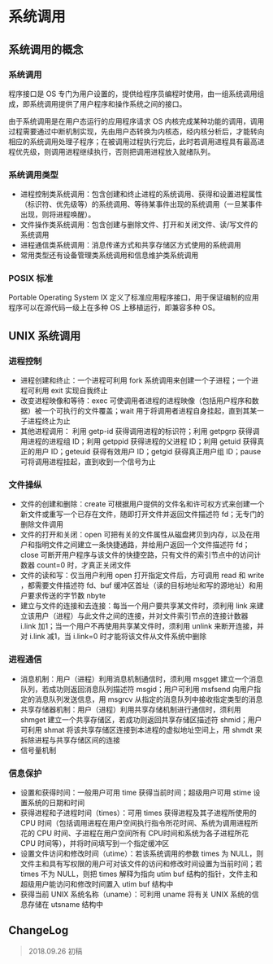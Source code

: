 # 系统调用

## 系统调用的概念

### 系统调用

程序接口是 OS 专门为用户设置的，提供给程序员编程时使用，由一组系统调用组成，即系统调用提供了用户程序和操作系统之间的接口。

由于系统调用是在用户态运行的应用程序请求 OS 内核完成某种功能的调用，调用过程需要通过中断机制实现，先由用户态转换为内核态，经内核分析后，才能转向相应的系统调用处理子程序；在被调用过程执行完后，此时若调用进程具有最高进程优先级，则调用进程继续执行，否则把调用进程放入就绪队列。

### 系统调用类型

- 进程控制类系统调用：包含创建和终止进程的系统调用、获得和设置进程属性（标识符、优先级等）的系统调用、等待某事件出现的系统调用（一旦某事件出现，则将进程唤醒）。
- 文件操作类系统调用：包含创建与删除文件、打开和关闭文件、读/写文件的系统调用
- 进程通信类系统调用：消息传递方式和共享存储区方式使用的系统调用
- 常用类型还有设备管理类系统调用和信息维护类系统调用

### POSIX 标准

Portable Operating System IX 定义了标准应用程序接口，用于保证编制的应用程序可以在源代码一级上在多种 OS 上移植运行，即兼容多种 OS。

## UNIX 系统调用

### 进程控制

- 进程创建和终止：一个进程可利用 fork 系统调用来创建一个子进程；一个进程可利用 exit 实现自我终止
- 改变进程映像和等待：exec 可使调用者进程的进程映像（包括用户程序和数据）被一个可执行的文件覆盖；wait 用于将调用者进程自身挂起，直到其某一子进程终止为止
- 其他进程调用： 利用 getp-id 获得调用进程的标识符；利用 getpgrp 获得调用进程的进程组 ID；利用 getppid 获得进程的父进程 ID；利用 getuid 获得真正的用户 ID；geteuid 获得有效用户 ID；getgid 获得真正用户组 ID；pause 可将调用进程挂起，直到收到一个信号为止

### 文件操纵

- 文件的创建和删除：create 可根据用户提供的文件名和许可权方式来创建一个新文件或重写一个已存在文件，随即打开文件并返回文件描述符 fd；无专门的删除文件调用
- 文件的打开和关闭：open 可把有关的文件属性从磁盘拷贝到内存，以及在用户和指明文件之间建立一条快捷通路，并给用户返回一个文件描述符 fd；close 可断开用户程序与该文件的快捷空路，只有文件的索引节点中的访问计数器 count=0 时，才真正关闭文件
- 文件的读和写：仅当用户利用 open 打开指定文件后，方可调用 read 和 write ，都需要文件描述符 fd、buf 缓冲区首址（读的目标地址和写的源地址）和用户要求传送的字节数 nbyte
- 建立与文件的连接和去连接：每当一个用户要共享某文件时，须利用 link 来建立该用户（进程）与此文件之间的连接，并对文件索引节点的连接计数器 i.link 加1；当一个用户不再使用共享某文件时，须利用  unlink 来断开连接，并对 i.link 减1，当 i.link=0 时才能将该文件从文件系统中删除

### 进程通信

- 消息机制：用户（进程）利用消息机制通信时，须利用 msgget 建立一个消息队列，若成功则返回消息队列描述符 msgid；用户可利用 msfsend 向用户指定的消息队列发送信息，用 msgrcv 从指定的消息队列中接收指定类型的消息
- 共享存储器机制：用户（进程）利用共享存储机制进行通信时，须利用  shmget 建立一个共享存储区，若成功则返回共享存储区描述符 shmid；用户可利用 shmat 将该共享存储区连接到本进程的虚拟地址空间上，用 shmdt  来拆除进程与共享存储区间的连接
- 信号量机制

### 信息保护

- 设置和获得时间：一般用户可用 time 获得当前时间；超级用户可用 stime 设置系统的日期和时间
- 获得进程和子进程时间（times）：可用 times 获得进程及其子进程所使用的 CPU 时间（包括调用进程在用户空间执行指令所花时间、系统为调用进程所花的 CPU 时间、子进程在用户空间所有 CPU时间和系统为各子进程所花 CPU 时间等），并将时间填写到一个指定缓冲区
- 设置文件访问和修改时间（utime）：若该系统调用的参数 times 为 NULL，则文件主和具有写权限的用户可对该文件的访问和修改时间设置为当前时间；若 times 不为 NULL，则把 times 解释为指向 utim buf 结构的指针，文件主和超级用户能访问和修改时间置入 utim buf 结构中
- 获得当前 UNIX 系统名称（uname）：可利用 uname 将有关 UNIX 系统的信息存储在 utsname 结构中

## ChangeLog

> 2018.09.26 初稿

